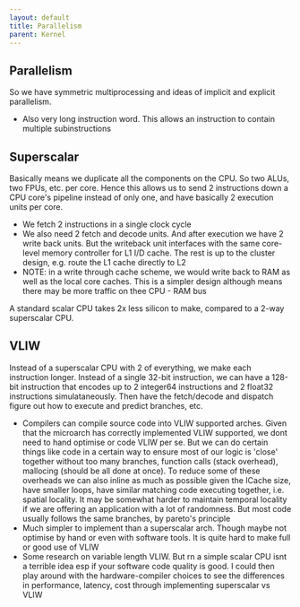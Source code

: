 ```yaml
---
layout: default
title: Parallelism
parent: Kernel
---
```


## Parallelism

So we have symmetric multiprocessing and ideas of implicit and explicit parallelism.

- Also very long instruction word. This allows an instruction to contain multiple subinstructions

## Superscalar

Basically means we duplicate all the components on the CPU. So two ALUs, two FPUs, etc. per core. Hence this allows us to send 2 instructions down a CPU core's pipeline instead of only one, and have basically 2 execution units per core.

- We fetch 2 instructions in a single clock cycle
- We also need 2 fetch and decode units. And after execution we have 2 write back units. But the writeback unit interfaces with the same core-level memory controller for L1 I/D cache. The rest is up to the cluster design, e.g. route the L1 cache directly to L2
- NOTE: in a write through cache scheme, we would write back to RAM as well as the local core caches. This is a simpler design although means there may be more traffic on thee CPU - RAM bus

A standard scalar CPU takes 2x less silicon to make, compared to a 2-way superscalar CPU.

## VLIW

Instead of a superscalar CPU with 2 of everything, we make each instruction longer. Instead of a single 32-bit instruction, we can have a 128-bit instruction that encodes up to 2 integer64 instructions and 2 float32 instructions simulataneously. Then have the fetch/decode and dispatch figure out how to execute and predict branches, etc.

- Compilers can compile source code into VLIW supported arches. Given that the microarch has correctly implemented VLIW supported, we dont need to hand optimise or code VLIW per se. But we can do certain things like code in a certain way to ensure most of our logic is 'close' together without too many branches, function calls (stack overhead), mallocing (should be all done at once). To reduce some of these overheads we can also inline as much as possible given the ICache size, have smaller loops, have similar matching code executing together, i.e. spatial locality. It may be somewhat harder to maintain temporal locality if we are offering an application with a lot of randomness. But most code usually follows the same branches, by pareto's principle
- Much simpler to implement than a superscalar arch. Though maybe not optimise by hand or even with software tools. It is quite hard to make full or good use of VLIW
- Some research on variable length VLIW. But rn a simple scalar CPU isnt a terrible idea esp if your software code quality is good. I could then play around with the hardware-compiler choices to see the differences in performance, latency, cost through implementing superscalar vs VLIW
